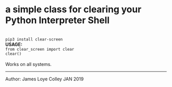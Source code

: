 # a simple class for clearing your Python Interpreter Shell
<br>
<code>pip3 install clear-screen</code>
<br>
<strong>USAGE:</strong>
<br>
<code>from clear_screen import clear</code><br>
<code>clear()</code><br>
<br>
Works on all systems.
<br>
<hr>
Author: James Loye Colley JAN 2019



